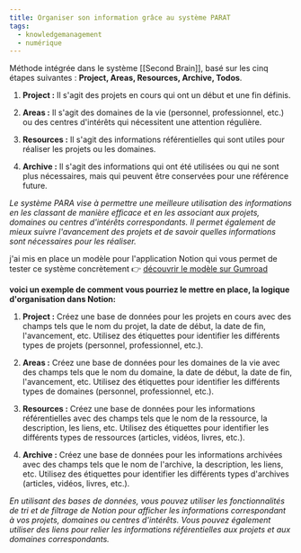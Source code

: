 ```yaml
---
title: Organiser son information grâce au système PARAT
tags:
  - knowledgemanagement
  - numérique
---
```

Méthode intégrée dans le système [[Second Brain]], basé sur les cinq étapes suivantes : **Project, Areas, Resources, Archive, Todos**.

1.  **Project :** Il s'agit des projets en cours qui ont un début et une fin définis.
    
2.  **Areas :** Il s'agit des domaines de la vie (personnel, professionnel, etc.) ou des centres d'intérêts qui nécessitent une attention régulière.
    
3.  **Resources :** Il s'agit des informations référentielles qui sont utiles pour réaliser les projets ou les domaines.
    
4.  **Archive :** Il s'agit des informations qui ont été utilisées ou qui ne sont plus nécessaires, mais qui peuvent être conservées pour une référence future.

*Le système PARA vise à permettre une meilleure utilisation des informations en les classant de manière efficace et en les associant aux projets, domaines ou centres d'intérêts correspondants. Il permet également de mieux suivre l'avancement des projets et de savoir quelles informations sont nécessaires pour les réaliser.*

j'ai mis en place un modèle pour l'application Notion qui vous permet de tester ce système concrètement 👉 [découvrir le modèle sur Gumroad](https://liut.gumroad.com/l/toutfaireavecnotion)

**voici un exemple de comment vous pourriez le mettre en place, la logique d'organisation dans Notion:**

1.  **Project :** Créez une base de données pour les projets en cours avec des champs tels que le nom du projet, la date de début, la date de fin, l'avancement, etc. Utilisez des étiquettes pour identifier les différents types de projets (personnel, professionnel, etc.).
    
2.  **Areas :** Créez une base de données pour les domaines de la vie avec des champs tels que le nom du domaine, la date de début, la date de fin, l'avancement, etc. Utilisez des étiquettes pour identifier les différents types de domaines (personnel, professionnel, etc.).
    
3.  **Resources :** Créez une base de données pour les informations référentielles avec des champs tels que le nom de la ressource, la description, les liens, etc. Utilisez des étiquettes pour identifier les différents types de ressources (articles, vidéos, livres, etc.).
    
4.  **Archive :** Créez une base de données pour les informations archivées avec des champs tels que le nom de l'archive, la description, les liens, etc. Utilisez des étiquettes pour identifier les différents types d'archives (articles, vidéos, livres, etc.).
    

*En utilisant des bases de données, vous pouvez utiliser les fonctionnalités de tri et de filtrage de Notion pour afficher les informations correspondant à vos projets, domaines ou centres d'intérêts. Vous pouvez également utiliser des liens pour relier les informations référentielles aux projets et aux domaines correspondants.*